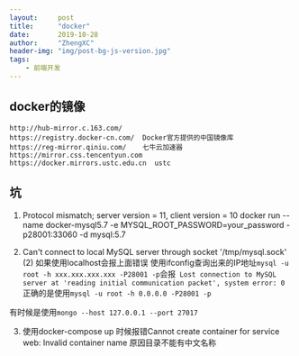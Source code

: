 ```yaml
---
layout:     post
title:      "docker"
date:       2019-10-28
author:     "ZhengXC"
header-img: "img/post-bg-js-version.jpg"
tags:
    - 前端开发
---
```



## docker的镜像
```
http://hub-mirror.c.163.com/
https://registry.docker-cn.com/  Docker官方提供的中国镜像库
https://reg-mirror.qiniu.com/    七牛云加速器
https://mirror.css.tencentyun.com
https://docker.mirrors.ustc.edu.cn  ustc
```


## 坑
1. Protocol mismatch; server version = 11, client version = 10
docker run --name docker-mysql5.7 -e MYSQL_ROOT_PASSWORD=your_password -p28001:33060 -d mysql:5.7

2. Can't connect to local MySQL server through socket '/tmp/mysql.sock' (2)
如果使用localhost会报上面错误
使用ifconfig查询出来的IP地址`mysql -u root -h xxx.xxx.xxx.xxx -P28001 -p`会报` Lost connection to MySQL server at 'reading initial communication packet', system error: 0`
正确的是使用`mysql -u root -h 0.0.0.0 -P28001 -p`

有时候是使用`mongo --host 127.0.0.1 --port 27017`






3. 使用docker-compose up 时候报错Cannot create container for service web: Invalid container name
原因目录不能有中文名称













 










